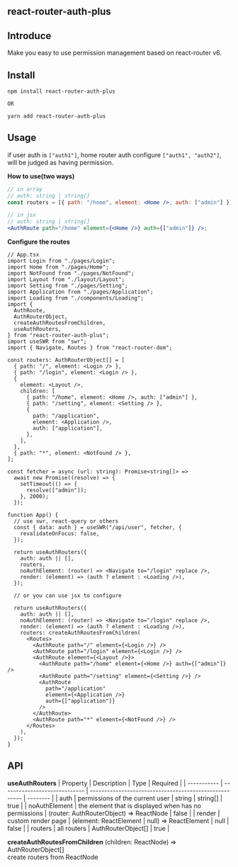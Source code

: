 ## react-router-auth-plus

## Introduce

Make you easy to use permission management based on react-router v6.

## Install

```shell
npm install react-router-auth-plus

OR

yarn add react-router-auth-plus
```

## Usage

if user auth is `["auth1"]`, home router auth configure `["auth1", "auth2"]`, will be judged as having permission.

**How to use(two ways)**

```jsx
// in array
// auth: string | string[]
const routers = [{ path: "/home", element: <Home />, auth: ["admin"] }];

// in jsx
// auth: string | string[]
<AuthRoute path="/home" element={<Home />} auth={["admin"]} />;
```

**Configure the routes**

```tsx
// App.tsx
import Login from "./pages/Login";
import Home from "./pages/Home";
import NotFound from "./pages/NotFound";
import Layout from "./layout/Layout";
import Setting from "./pages/Setting";
import Application from "./pages/Application";
import Loading from "./components/Loading";
import {
  AuthRoute,
  AuthRouterObject,
  createAuthRoutesFromChildren,
  useAuthRouters,
} from "react-router-auth-plus";
import useSWR from "swr";
import { Navigate, Routes } from "react-router-dom";

const routers: AuthRouterObject[] = [
  { path: "/", element: <Login /> },
  { path: "/login", element: <Login /> },
  {
    element: <Layout />,
    children: [
      { path: "/home", element: <Home />, auth: ["admin"] },
      { path: "/setting", element: <Setting /> },
      {
        path: "/application",
        element: <Application />,
        auth: ["application"],
      },
    ],
  },
  { path: "*", element: <NotFound /> },
];

const fetcher = async (url: string): Promise<string[]> =>
  await new Promise((resolve) => {
    setTimeout(() => {
      resolve(["admin"]);
    }, 2000);
  });

function App() {
  // use swr, react-query or others
  const { data: auth } = useSWR("/api/user", fetcher, {
    revalidateOnFocus: false,
  });

  return useAuthRouters({
    auth: auth || [],
    routers,
    noAuthElement: (router) => <Navigate to="/login" replace />,
    render: (element) => (auth ? element : <Loading />),
  });

  // or you can use jsx to configure

  return useAuthRouters({
    auth: auth || [],
    noAuthElement: (router) => <Navigate to="/login" replace />,
    render: (element) => (auth ? element : <Loading />),
    routers: createAuthRoutesFromChildren(
      <Routes>
        <AuthRoute path="/" element={<Login />} />
        <AuthRoute path="/login" element={<Login />} />
        <AuthRoute element={<Layout />}>
          <AuthRoute path="/home" element={<Home />} auth={["admin"]} />
          <AuthRoute path="/setting" element={<Setting />} />
          <AuthRoute
            path="/application"
            element={<Application />}
            auth={["application"]}
          />
        </AuthRoute>
        <AuthRoute path="*" element={<NotFound />} />
      </Routes>
    ),
  });
}
```

## API

**useAuthRouters**
| Property | Description | Type | Required |
| ----------- | ----------------------------- | ------------------------------------------------------ | -------- |
| auth | permissions of the current user | string \| string[] | true |
| noAuthElement | the element that is displayed when has no permissions | (router: AuthRouterObject) => ReactNode | false |
| render | custom render page | (element: ReactElement \| null) => ReactElement \| null | false |
| routers | all routers | AuthRouterObject[] | true |

**createAuthRoutesFromChildren** (children: ReactNode) => AuthRouterObject[]
<br />
create routers from ReactNode
